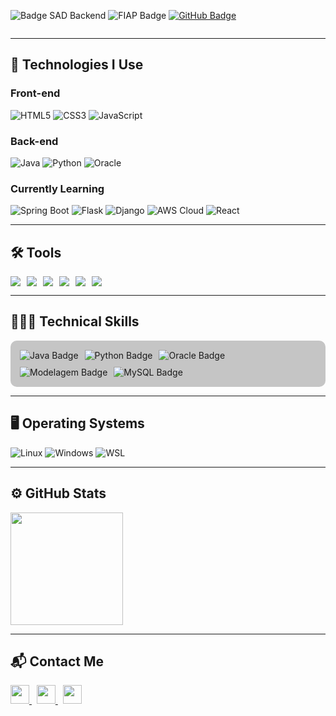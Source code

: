 <div style="display: flex; gap: 15px; align-items: center; flex-wrap: nowrap;">

<p align="left">
  <img src="https://img.shields.io/badge/Systems%20Analysis%20and%20Development-(Back--End)-8A2BE2?style=plastic&logo=code&logoColor=white" alt="Badge SAD Backend" />
<img src="https://img.shields.io/badge/Formada%20em%20Análise%20e%20Desenvolvimento%20de%20Sistemas-FIAP%202023–2025-%23DB7093?style=plastic&logo=graduation-cap&logoColor=white" alt="FIAP Badge" />
  <a href="https://github.com/MariaEduardaCiarini" target="_blank" rel="noopener noreferrer">
    <img src="https://img.shields.io/badge/GitHub-MariaEduardaCiarini-181717?style=plastic&logo=github&logoColor=white" alt="GitHub Badge" />
  </a>
</p>

</div>

---

## 🚀 Technologies I Use

### Front-end
![HTML5](https://img.shields.io/badge/HTML5-%23E34F26.svg?style=plastic&logo=html5&logoColor=white)
![CSS3](https://img.shields.io/badge/CSS3-%231572B6.svg?style=plastic&logo=css3&logoColor=white)
![JavaScript](https://img.shields.io/badge/JavaScript-%23F7DF1E.svg?style=plastic&logo=javascript&logoColor=black)

### Back-end
![Java](https://img.shields.io/badge/Java-%23ED8B00.svg?style=plastic&logo=java&logoColor=white)
![Python](https://img.shields.io/badge/Python-%233776AB.svg?style=plastic&logo=python&logoColor=white)
![Oracle](https://img.shields.io/badge/Oracle-%23F80000.svg?style=plastic&logo=oracle&logoColor=white)

### Currently Learning
![Spring Boot](https://img.shields.io/badge/Spring_Boot-%236DB33F.svg?style=plastic&logo=spring-boot&logoColor=white)
![Flask](https://img.shields.io/badge/Flask-%23000.svg?style=plastic&logo=flask&logoColor=white)
![Django](https://img.shields.io/badge/Django-%23092E20.svg?style=plastic&logo=django&logoColor=white)
![AWS Cloud](https://img.shields.io/badge/AWS-%23232F3E.svg?style=plastic&logo=amazon-aws&logoColor=FF9900)
![React](https://img.shields.io/badge/React-%2320232a.svg?style=plastic&logo=react&logoColor=%2361DAFB)


---

## 🛠️ Tools

<div style="display: flex; flex-wrap: wrap; gap: 10px;">

  <img src="https://img.shields.io/badge/Git-F05032.svg?style=plastic&logo=git&logoColor=white" />
  <img src="https://img.shields.io/badge/Figma-F24E1E.svg?style=plastic&logo=figma&logoColor=white" />
  <img src="https://img.shields.io/badge/Postman-FF6C37.svg?style=plastic&logo=postman&logoColor=white" />
  <img src="https://img.shields.io/badge/Insomnia-4000BF.svg?style=plastic&logo=insomnia&logoColor=white" />
  <img src="https://img.shields.io/badge/BrModelo-4B8BBE.svg?style=plastic&logo=sqlite&logoColor=white" />
  <img src="https://img.shields.io/badge/Astah%20UML-222222.svg?style=plastic&logo=uml&logoColor=white" />

</div>

---

## 👩🏽‍💻 Technical Skills

<div align="left" style="display: flex; flex-wrap: wrap; justify-content: flex-start; align-items: center; gap: 10px; background-color: #55555555; padding: 15px; border-radius: 10px;">

  <!-- Java -->
  <img src="https://img.shields.io/badge/Java-%23ED8B00.svg?style=plastic&logo=java&logoColor=white" alt="Java Badge">

  <!-- Python -->
  <img src="https://img.shields.io/badge/Python-%233776AB.svg?style=plastic&logo=python&logoColor=white" alt="Python Badge">

  <!-- Oracle PL/SQL -->
  <img src="https://img.shields.io/badge/Oracle%20PL%2FSQL-%23F80000.svg?style=plastic&logo=oracle&logoColor=white" alt="Oracle Badge">

  <!-- Data Modeling -->
  <img src="https://img.shields.io/badge/Data%20Modeling-4B8BBE.svg?style=plastic&logo=datagrip&logoColor=white" alt="Modelagem Badge">

  <!-- MySQL -->
  <img src="https://img.shields.io/badge/MySQL-4479A1.svg?style=plastic&logo=mysql&logoColor=white" alt="MySQL Badge">

</div>

---

## 🖥️ Operating Systems
![Linux](https://img.shields.io/badge/-Linux-FCC624?style=plastic&logo=linux&logoColor=black)
![Windows](https://img.shields.io/badge/-Windows-0078D6?style=plastic&logo=windows&logoColor=white)
![WSL](https://img.shields.io/badge/-WSL-4D4D4D?style=plastic&logo=windows&logoColor=white)

---

## ⚙️ GitHub Stats

<a href="https://github.com/MariaEduarda-Ciarini">
  <img height="180em" src="https://github-readme-stats.vercel.app/api?username=MariaEduarda-Ciarini&show_icons=true&theme=radical&count_private=true&bg_color=11191f33&title_color=DB7093&text_color=2E8B57&icon_color=FFFF00&border_color=000000" />
</a>

---

## 📬 Contact Me

<a href="mailto:dudaciarinii@gmail.com" target="_blank">
  <img src="https://img.shields.io/badge/Gmail-D14836?style=plastic&logo=gmail&logoColor=white" height="30px" />
</a>
&nbsp;
<a href="https://www.linkedin.com/in/maria-eduarda-ciarini-b97ab6270/" target="_blank">
  <img src="https://img.shields.io/badge/LinkedIn-%230077B5.svg?style=plastic&logo=linkedin&logoColor=white" height="30px" />
</a>
&nbsp;
<a href="https://discord.com/channels/@Maria%20Eduarda%20Ciarini" target="_blank">
  <img src="https://img.shields.io/badge/Discord-%235865F2.svg?style=plastic&logo=discord&logoColor=white" height="30px" />
</a>
